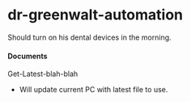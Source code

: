 # dr-greenwalt-automation
Should turn on his dental devices in the morning.

#### Documents
Get-Latest-blah-blah
- Will update current PC with latest file to use. 

